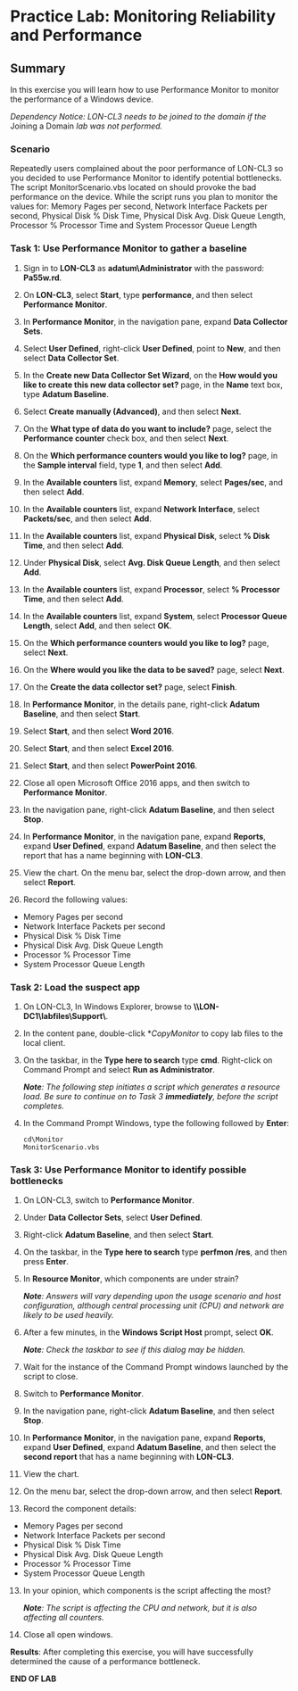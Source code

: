 # Practice Lab: Monitoring Reliability and Performance 

## Summary

In this exercise you will learn how to use Performance Monitor to monitor the performance of a Windows device.

_Dependency Notice: LON-CL3 needs to be joined to the domain if the_ Joining a Domain _lab was not performed._

### Scenario
Repeatedly users complained about the poor performance of LON-CL3 so you decided to use Performance Monitor to identify potential bottlenecks. The script MonitorScenario.vbs located on should provoke the bad performance on the device. While the script runs you plan to monitor the values for: Memory Pages per second, Network Interface Packets per second, Physical Disk % Disk Time, Physical Disk Avg. Disk Queue Length, Processor % Processor Time and System Processor Queue Length



### Task 1: Use Performance Monitor to gather a baseline 
1.  Sign in to **LON-CL3** as **adatum\\Administrator** with the password: **Pa55w.rd**.

2.  On **LON-CL3**, select **Start**, type **performance**, and then select **Performance
    Monitor**.

3.  In **Performance Monitor**, in the navigation pane, expand **Data Collector
    Sets**.

4.  Select **User Defined**, right-click **User Defined**, point to **New**, and
    then select **Data Collector Set**.

5.  In the **Create new Data Collector Set Wizard**, on the **How would you like
    to create this new data collector set?** page, in the **Name** text box,
    type **Adatum Baseline**.

6.  Select **Create manually (Advanced)**, and then select **Next**.

7.  On the **What type of data do you want to include?** page, select the
    **Performance counter** check box, and then select **Next**.

8.  On the **Which performance counters would you like to log?** page, in the
    **Sample interval** field, type **1**, and then select **Add**.

9.  In the **Available counters** list, expand **Memory**, select **Pages/sec**,
    and then select **Add**.

10.  In the **Available counters** list, expand **Network Interface**, select
    **Packets/sec**, and then select **Add**.

11. In the **Available counters** list, expand **Physical Disk**, select **% Disk
    Time**, and then select **Add**.

12. Under **Physical Disk**, select **Avg. Disk Queue Length**, and then select
    **Add**.

13. In the **Available counters** list, expand **Processor**, select **%
    Processor Time**, and then select **Add**.

14. In the **Available counters** list, expand **System**, select **Processor
    Queue Length**, select **Add**, and then select **OK**.

15. On the **Which performance counters would you like to log?** page, select
    **Next**.

16. On the **Where would you like the data to be saved?** page, select **Next**.

17. On the **Create the data collector set?** page, select **Finish**.

18. In **Performance Monitor**, in the details pane, right-click **Adatum
    Baseline**, and then select **Start**.

18. Select **Start**, and then select **Word 2016**.

19. Select **Start**, and then select **Excel 2016**.

20. Select **Start**, and then select **PowerPoint 2016**.

21. Close all open Microsoft Office 2016 apps, and then switch to **Performance
    Monitor**.

22. In the navigation pane, right-click **Adatum Baseline**, and then select
    **Stop**.

23. In **Performance Monitor**, in the navigation pane, expand **Reports**,
    expand **User Defined**, expand **Adatum Baseline**, and then select the
    report that has a name beginning with **LON-CL3**.

24. View the chart. On the menu bar, select the drop-down arrow, and then select
    **Report**.

25. Record the following values:
-   Memory Pages per second
-   Network Interface Packets per second
-   Physical Disk % Disk Time
-   Physical Disk Avg. Disk Queue Length
-   Processor % Processor Time
-   System Processor Queue Length

### Task 2: Load the suspect app ###
1.  On LON-CL3, In Windows Explorer, browse to **\\\\LON-DC1\\labfiles\\Support\\**.

2.  In the content pane, double-click **CopyMonitor* to copy lab files to the local client.

3.  On the taskbar, in the **Type here to search** type **cmd**. Right-click on Command Prompt and
    select **Run as Administrator**.

    _**Note**: The following step initiates a script which generates a resource load. Be sure to continue on to Task 3 **immediately**, before the script completes._

4.  In the Command Prompt Windows, type the following followed by **Enter**:
    ```
    cd\Monitor
    MonitorScenario.vbs
    ```

### Task 3: Use Performance Monitor to identify possible bottlenecks ### 

1.  On LON-CL3, switch to **Performance Monitor**.

2.  Under **Data Collector Sets**, select **User Defined**.

3.  Right-click **Adatum Baseline**, and then select **Start**.

4.  On the taskbar, in the **Type here to search** type **perfmon /res**, and
    then press **Enter**.

5.  In **Resource Monitor**, which components are under strain?

    _**Note**: Answers will vary depending upon the usage scenario and host configuration,
    although central processing unit (CPU) and network are likely to be used
    heavily._

6.  After a few minutes, in the **Windows Script Host** prompt, select **OK**.

    _**Note**: Check the taskbar to see if this dialog may be hidden._

7.  Wait for the instance of the Command Prompt windows launched by the script to close. 

8.  Switch to **Performance Monitor**.

9.  In the navigation pane, right-click **Adatum Baseline**, and then select **Stop**.

10. In **Performance Monitor**, in the navigation pane, expand **Reports**,
    expand **User Defined**, expand **Adatum Baseline**, and then select the
    **second report** that has a name beginning with **LON-CL3**.

10. View the chart.

11. On the menu bar, select the drop-down arrow, and then select **Report**.

12. Record the component details:
-   Memory Pages per second
-   Network Interface Packets per second
-   Physical Disk % Disk Time
-   Physical Disk Avg. Disk Queue Length
-   Processor % Processor Time
-   System Processor Queue Length

13. In your opinion, which components is the script affecting the most?

    _**Note**: The script is affecting the CPU and network, but it is also affecting all
    counters._

14. Close all open windows.

**Results**: After completing this exercise, you will have successfully determined the cause of a performance bottleneck.

**END OF LAB**